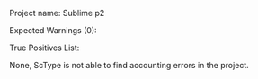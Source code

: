 Project name: Sublime p2

Expected Warnings (0):

True Positives List:

None, ScType is not able to find accounting errors in the project.

